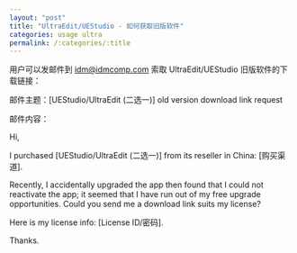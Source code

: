 ```yaml
---
layout: "post"
title: "UltraEdit/UEStudio - 如何获取旧版软件"
categories: usage ultra
permalink: /:categories/:title
---
```


用户可以发邮件到 idm@idmcomp.com 索取 UltraEdit/UEStudio 旧版软件的下载链接：邮件主题：[UEStudio/UltraEdit (二选一)] old version download link request

邮件内容：Hi,

I purchased [UEStudio/UltraEdit (二选一)] from its reseller in China: [购买渠道].

Recently, I accidentally upgraded the app then found that I could not reactivate the app; it seemed that I have run out of my free upgrade opportunities. Could you send me a download link suits my license?

Here is my license info: [License ID/密码].

Thanks.
